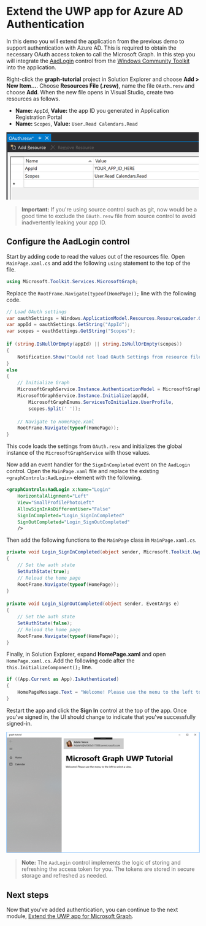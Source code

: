 # Extend the UWP app for Azure AD Authentication

In this demo you will extend the application from the previous demo to support authentication with Azure AD. This is required to obtain the necessary OAuth access token to call the Microsoft Graph. In this step you will integrate the [AadLogin](https://docs.microsoft.com/dotnet/api/microsoft.toolkit.uwp.ui.controls.graph.aadlogin?view=win-comm-toolkit-dotnet-stable) control from the [Windows Community Toolkit](https://github.com/Microsoft/WindowsCommunityToolkit) into the application.

Right-click the **graph-tutorial** project in Solution Explorer and choose **Add > New Item...**. Choose **Resources File (.resw)**, name the file `OAuth.resw` and choose **Add**. When the new file opens in Visual Studio, create two resources as follows.

- **Name:** `AppId`, **Value:** the app ID you generated in Application Registration Portal
- **Name:** `Scopes`, **Value:** `User.Read Calendars.Read`

![A screenshot of the OAuth.resw file in the Visual Studio editor](/Images/edit-resources-01.png)

> **Important:** If you're using source control such as git, now would be a good time to exclude the `OAuth.resw` file from source control to avoid inadvertently leaking your app ID.

## Configure the AadLogin control

Start by adding code to read the values out of the resources file. Open `MainPage.xaml.cs` and add the following `using` statement to the top of the file.

```cs
using Microsoft.Toolkit.Services.MicrosoftGraph;
```

Replace the `RootFrame.Navigate(typeof(HomePage));` line with the following code.

```cs
// Load OAuth settings
var oauthSettings = Windows.ApplicationModel.Resources.ResourceLoader.GetForCurrentView("OAuth");
var appId = oauthSettings.GetString("AppId");
var scopes = oauthSettings.GetString("Scopes");

if (string.IsNullOrEmpty(appId) || string.IsNullOrEmpty(scopes))
{
    Notification.Show("Could not load OAuth Settings from resource file.");
}
else
{
    // Initialize Graph
    MicrosoftGraphService.Instance.AuthenticationModel = MicrosoftGraphEnums.AuthenticationModel.V2;
    MicrosoftGraphService.Instance.Initialize(appId,
        MicrosoftGraphEnums.ServicesToInitialize.UserProfile,
        scopes.Split(' '));

    // Navigate to HomePage.xaml
    RootFrame.Navigate(typeof(HomePage));
}
```

This code loads the settings from `OAuth.resw` and initializes the global instance of the `MicrosoftGraphService` with those values.

Now add an event handler for the `SignInCompleted` event on the `AadLogin` control. Open the `MainPage.xaml` file and replace the existing `<graphControls:AadLogin>` element with the following.

```xml
<graphControls:AadLogin x:Name="Login"
    HorizontalAlignment="Left"
    View="SmallProfilePhotoLeft"
    AllowSignInAsDifferentUser="False"
    SignInCompleted="Login_SignInCompleted"
    SignOutCompleted="Login_SignOutCompleted"
    />
```

Then add the following functions to the `MainPage` class in `MainPage.xaml.cs`.

```cs
private void Login_SignInCompleted(object sender, Microsoft.Toolkit.Uwp.UI.Controls.Graph.SignInEventArgs e)
{
    // Set the auth state
    SetAuthState(true);
    // Reload the home page
    RootFrame.Navigate(typeof(HomePage));
}

private void Login_SignOutCompleted(object sender, EventArgs e)
{
    // Set the auth state
    SetAuthState(false);
    // Reload the home page
    RootFrame.Navigate(typeof(HomePage));
}
```

Finally, in Solution Explorer, expand **HomePage.xaml** and open `HomePage.xaml.cs`. Add the following code after the `this.InitializeComponent();` line.

```cs
if ((App.Current as App).IsAuthenticated)
{
    HomePageMessage.Text = "Welcome! Please use the menu to the left to select a view.";
}
```

Restart the app and click the **Sign In** control at the top of the app. Once you've signed in, the UI should change to indicate that you've successfully signed-in.

![A screenshot of the app after signing in](/Images/add-aad-auth-01.png)

> **Note:** The `AadLogin` control implements the logic of storing and refreshing the access token for you. The tokens are stored in secure storage and refreshed as needed.

## Next steps

Now that you've added authentication, you can continue to the next module, [Extend the UWP app for Microsoft Graph](../04-add-msgraph/README.md).
